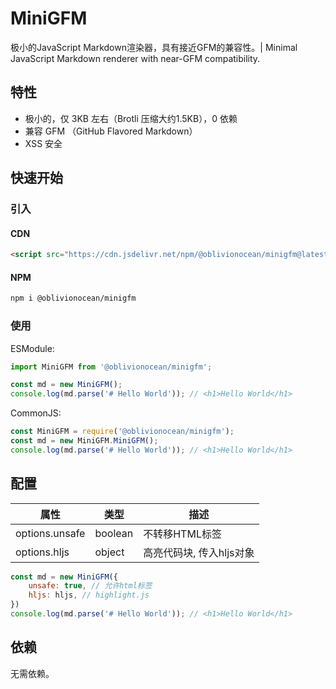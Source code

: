# MiniGFM

极小的JavaScript Markdown渲染器，具有接近GFM的兼容性。| Minimal JavaScript Markdown renderer with near-GFM compatibility.

## 特性

- 极小的，仅 3KB 左右（Brotli 压缩大约1.5KB），0 依赖
- 兼容 GFM （GitHub Flavored Markdown）
- XSS 安全

## 快速开始

### 引入

#### CDN

```html
<script src="https://cdn.jsdelivr.net/npm/@oblivionocean/minigfm@latest/dist/index.min.js"></script>
```

#### NPM

```bash
npm i @oblivionocean/minigfm
```

### 使用

ESModule:

```js
import MiniGFM from '@oblivionocean/minigfm';

const md = new MiniGFM();
console.log(md.parse('# Hello World')); // <h1>Hello World</h1>
```

CommonJS:

```js
const MiniGFM = require('@oblivionocean/minigfm');
const md = new MiniGFM.MiniGFM();
console.log(md.parse('# Hello World')); // <h1>Hello World</h1>
```

## 配置

| 属性 | 类型 | 描述 |
| --- | --- | --- |
| options.unsafe | boolean | 不转移HTML标签 |
| options.hljs | object | 高亮代码块, 传入hljs对象 |

```js
const md = new MiniGFM({
    unsafe: true, // 允许html标签
    hljs: hljs, // highlight.js
})
console.log(md.parse('# Hello World')); // <h1>Hello World</h1>
```

## 依赖

无需依赖。
